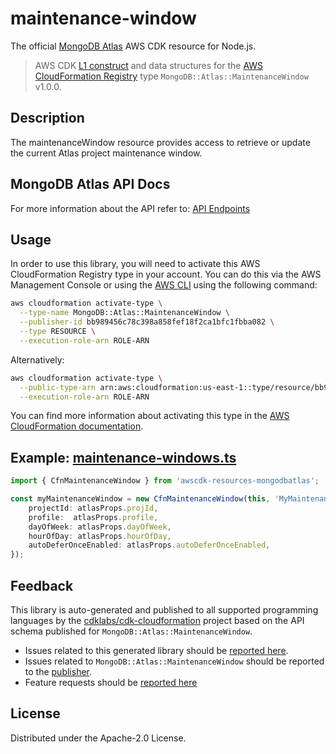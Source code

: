 # maintenance-window

The official [MongoDB Atlas](https://www.mongodb.com/) AWS CDK resource for Node.js.

> AWS CDK [L1 construct] and data structures for the [AWS CloudFormation Registry] type `MongoDB::Atlas::MaintenanceWindow` v1.0.0.

[L1 construct]: https://docs.aws.amazon.com/cdk/latest/guide/constructs.html
[AWS CloudFormation Registry]: https://docs.aws.amazon.com/AWSCloudFormation/latest/UserGuide/registry.html

## Description

The maintenanceWindow resource provides access to retrieve or update the current Atlas project maintenance window.

## MongoDB Atlas API Docs

For more information about the API refer to: [API Endpoints](https://www.mongodb.com/docs/api/doc/atlas-admin-api-v2/group/endpoint-maintenance-windows)

## Usage

In order to use this library, you will need to activate this AWS CloudFormation Registry type in your account. You can do this via the AWS Management Console or using the [AWS CLI](https://aws.amazon.com/cli/) using the following command:

```sh
aws cloudformation activate-type \
  --type-name MongoDB::Atlas::MaintenanceWindow \
  --publisher-id bb989456c78c398a858fef18f2ca1bfc1fbba082 \
  --type RESOURCE \
  --execution-role-arn ROLE-ARN
```

Alternatively:

```sh
aws cloudformation activate-type \
  --public-type-arn arn:aws:cloudformation:us-east-1::type/resource/bb989456c78c398a858fef18f2ca1bfc1fbba082/MongoDB-Atlas-MaintenanceWindow \
  --execution-role-arn ROLE-ARN
```

You can find more information about activating this type in the [AWS CloudFormation documentation](https://docs.aws.amazon.com/AWSCloudFormation/latest/UserGuide/registry-public.html).

## Example: [maintenance-windows.ts](../../../examples/l1-resources/maintanance-windows.ts)


```ts
import { CfnMaintenanceWindow } from 'awscdk-resources-mongodbatlas';

const myMaintenanceWindow = new CfnMaintenanceWindow(this, 'MyMaintenanceWindow', {
    projectId: atlasProps.projId,
    profile:  atlasProps.profile,
    dayOfWeek: atlasProps.dayOfWeek,
    hourOfDay: atlasProps.hourOfDay,
    autoDeferOnceEnabled: atlasProps.autoDeferOnceEnabled,
});

```

## Feedback

This library is auto-generated and published to all supported programming languages by the [cdklabs/cdk-cloudformation] project based on the API schema published for `MongoDB::Atlas::MaintenanceWindow`.

* Issues related to this generated library should be [reported here](https://github.com/cdklabs/cdk-cloudformation/issues/new?title=Issue+with+%40cdk-cloudformation%2Fmongodb-atlas-maintenancewindow+v1.0.0).
* Issues related to `MongoDB::Atlas::MaintenanceWindow` should be reported to the [publisher](https://github.com/mongodb/mongodbatlas-cloudformation-resources/issues).
* Feature requests should be [reported here](https://feedback.mongodb.com/forums/924145-atlas?category_id=392596)

[cdklabs/cdk-cloudformation]: https://github.com/cdklabs/cdk-cloudformation

## License

Distributed under the Apache-2.0 License.